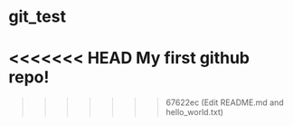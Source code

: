 # git_test
<<<<<<< HEAD
My first github repo!
=======

>>>>>>> 67622ec (Edit README.md and hello_world.txt)
